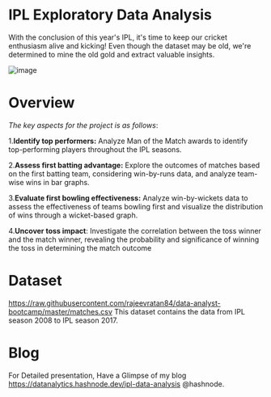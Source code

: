 # IPL Exploratory Data Analysis

With the conclusion of this year's IPL, it's time to keep our cricket enthusiasm alive and kicking! Even though the dataset may be old, we're determined to mine the old gold and extract valuable insights.

![image](https://github.com/Preeyal/IPL/assets/98450775/53dff052-d09b-4015-bd3f-78f13d3cf8ec)


# Overview 
_The key aspects for the project is as follows_: 

1.**Identify top performers:** Analyze Man of the Match awards to identify top-performing players throughout the IPL seasons.

2.**Assess first batting advantage:** Explore the outcomes of matches based on the first batting team, considering win-by-runs data, and analyze team-wise wins in bar graphs.

3.**Evaluate first bowling effectiveness:** Analyze win-by-wickets data to assess the effectiveness of teams bowling first and visualize the distribution of wins through a wicket-based graph.

4.**Uncover toss impact**: Investigate the correlation between the toss winner and the match winner, revealing the probability and significance of winning the toss in determining the match outcome

# Dataset
https://raw.githubusercontent.com/rajeevratan84/data-analyst-bootcamp/master/matches.csv
This dataset contains the data from IPL season 2008 to IPL season 2017.

# Blog
For Detailed presentation, Have a Glimpse of my blog https://datanalytics.hashnode.dev/ipl-data-analysis @hashnode.


